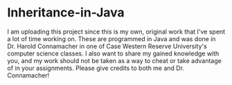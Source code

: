 # Inheritance-in-Java
I am uploading this project since this is my own, original work that I've spent a lot of time working on. These are programmed in Java and was done in Dr. Harold Connamacher in one of Case Western Reserve University's computer science classes. I also want to share my gained knowledge with you, and my work should not be taken as a way to cheat or take advantage of in your assignments. Please give credits to both me and Dr. Connamacher!
